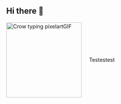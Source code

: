 ## Hi there 👋

<div style="display: flex; align-items: center;">
  <img src="https://github.com/user-attachments/assets/bfd10ced-2148-43f5-a24a-35fee6885eeb" alt="Crow typing pixelartGIF" style="width: 200px; margin-right: 20px;">
  <p>Testestest</p>
</div>


<!--
**ZeroDelusions/ZeroDelusions** is a ✨ _special_ ✨ repository because its `README.md` (this file) appears on your GitHub profile.

Here are some ideas to get you started:

- 🔭 I’m currently working on ...
- 🌱 I’m currently learning ...
- 👯 I’m looking to collaborate on ...
- 🤔 I’m looking for help with ...
- 💬 Ask me about ...
- 📫 How to reach me: ...
- 😄 Pronouns: ...
- ⚡ Fun fact: ...
-->
